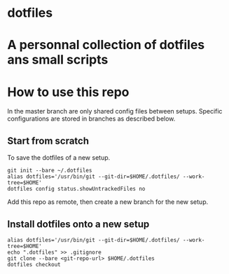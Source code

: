 # dotfiles
# A personnal collection of dotfiles ans small scripts

# How to use this repo
In the master branch are only shared config files between setups. 
Specific configurations are stored in branches as described below.

## Start from scratch
To save the dotfiles of a new setup.

```
git init --bare ~/.dotfiles
alias dotfiles='/usr/bin/git --git-dir=$HOME/.dotfiles/ --work-tree=$HOME'
dotfiles config status.showUntrackedFiles no
```
Add this repo as remote, then create a new branch for the new setup.

## Install dotfiles onto a new setup

```
alias dotfiles='/usr/bin/git --git-dir=$HOME/.dotfiles/ --work-tree=$HOME'
echo ".dotfiles" >> .gitignore
git clone --bare <git-repo-url> $HOME/.dotfiles
dotfiles checkout
```
